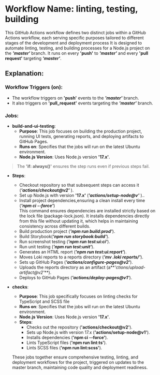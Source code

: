 # Workflow Name: linting, testing, building
This GitHub Actions workflow defines two distinct jobs within a GitHub Actions workflow, each serving specific purposes tailored to different stages of the development and deployment process
It is designed to automate linting, testing, and building processes for a Node.js project on the **_'master'_** branch. It runs on every **'push'** to **_'master'_** and every **'pull request'** targeting **_'master'_**.


## Explanation:

### Workflow Triggers (on):

- The workflow triggers on **'push'** events to the **_'master'_** branch.
- It also triggers on **'pull_request'** events targeting the **_'master'_** branch.

### Jobs:
- **build-and-ui-testing**:
  - **Purpose**: This job focuses on building the production project, running UI tests, generating reports, and deploying artifacts to GitHub Pages.
  - **Runs on**: Specifies that the jobs will run on the latest Ubuntu environment.
  - **Node.js Version**:  Uses Node.js version **'17.x'**.
    
>The **'if: always()'** ensures the step runs even if previous steps fail.

  - **Steps**:
    - Checkout repository so that subsequent steps can access it (**_'actions/checkout@v2'_** ).
    - Set up Node.js with version **'17.x'** (**_'actions/setup-node@v'_** )..
    - Install project dependencies,ensuring a clean install every time (**_'npm ci --force'_**)  
      This command ensures dependencies are installed strictly based on the lock file (package-lock.json). It installs dependencies directly from this file without updating it, which helps in maintaining consistency across different builds.
    - Build production project (**_'npm run build:prod'_**).
    - Build Storybook(**_'npm run storybook:build'_**). 
    - Run screenshot testing (**_'npm run test:ui:ci'_**).
    - Run unit testing (**_'npm run test:unit'_**).
    - Generates an HTML report (**_'npm run test:ui:report'_**).
    - Moves Loki reports to a reports directory (**_'mv .loki reports/'_**).
    - Sets up GitHub Pages (**_'actions/configure-pages@v2'_**).
    - Uploads the reports directory as an artifact (a**_'ctions/upload-artifact@v2'_**).
    - Deploys to GitHub Pages (**_'actions/deploy-pages@v1'_**).
- **checks**:
  - **Purpose**: This job specifically focuses on linting checks for TypeScript and SCSS file
  - **Runs on**: Specifies that the jobs will run on the latest Ubuntu environment.
  - **Node.js Version**:  Uses Node.js version **'17.x'**.
  - **Steps**:
    - Checks out the repository (**'actions/checkout@v2'**).
    - Sets up Node.js with version 17.x (**'actions/setup-node@v1'**).
    - Installs dependencies (**'npm ci --force'**).
    - Lints TypeScript files (**'npm run lint:ts'**).
    - Lints SCSS files (**'npm run lint:scss'**).

  These jobs together ensure comprehensive testing, linting, and deployment workflows for the project, triggered on updates to the master branch, maintaining code quality and deployment readiness.


